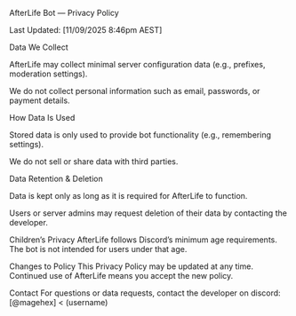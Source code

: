 AfterLife Bot — Privacy Policy

Last Updated: [11/09/2025 8:46pm AEST]

Data We Collect

AfterLife may collect minimal server configuration data (e.g., prefixes, moderation settings).

We do not collect personal information such as email, passwords, or payment details.

How Data Is Used

Stored data is only used to provide bot functionality (e.g., remembering settings).

We do not sell or share data with third parties.

Data Retention & Deletion

Data is kept only as long as it is required for AfterLife to function.

Users or server admins may request deletion of their data by contacting the developer.

Children’s Privacy
AfterLife follows Discord’s minimum age requirements. The bot is not intended for users under that age.

Changes to Policy
This Privacy Policy may be updated at any time. Continued use of AfterLife means you accept the new policy.

Contact
For questions or data requests, contact the developer on discord: [@magehex] < (username)

